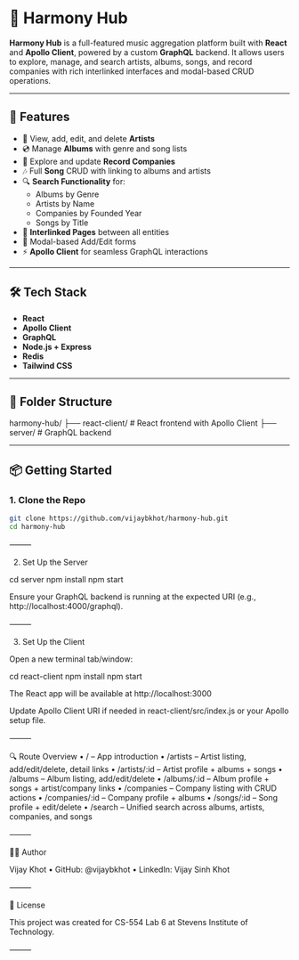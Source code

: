 

# 🎵 Harmony Hub

**Harmony Hub** is a full-featured music aggregation platform built with **React** and **Apollo Client**, powered by a custom **GraphQL** backend. It allows users to explore, manage, and search artists, albums, songs, and record companies with rich interlinked interfaces and modal-based CRUD operations.


---

## 🚀 Features

- 🎤 View, add, edit, and delete **Artists**
- 💿 Manage **Albums** with genre and song lists
- 🏢 Explore and update **Record Companies**
- 🎶 Full **Song** CRUD with linking to albums and artists
- 🔍 **Search Functionality** for:
  - Albums by Genre
  - Artists by Name
  - Companies by Founded Year
  - Songs by Title
- 🔗 **Interlinked Pages** between all entities
- 🧩 Modal-based Add/Edit forms
- ⚡ **Apollo Client** for seamless GraphQL interactions

---

## 🛠️ Tech Stack

- **React**
- **Apollo Client**
- **GraphQL**
- **Node.js + Express**
- **Redis**
- **Tailwind CSS**

---

## 📂 Folder Structure

harmony-hub/
├── react-client/         # React frontend with Apollo Client
├── server/               # GraphQL backend 

---

## 📦 Getting Started

### 1. Clone the Repo

```bash
git clone https://github.com/vijaybkhot/harmony-hub.git
cd harmony-hub
```


⸻

2. Set Up the Server

cd server
npm install
npm start

Ensure your GraphQL backend is running at the expected URI (e.g., http://localhost:4000/graphql).

⸻

3. Set Up the Client

Open a new terminal tab/window:

cd react-client
npm install
npm start

The React app will be available at http://localhost:3000

Update Apollo Client URI if needed in react-client/src/index.js or your Apollo setup file.

⸻

🔍 Route Overview
	•	/ – App introduction
	•	/artists – Artist listing, add/edit/delete, detail links
	•	/artists/:id – Artist profile + albums + songs
	•	/albums – Album listing, add/edit/delete
	•	/albums/:id – Album profile + songs + artist/company links
	•	/companies – Company listing with CRUD actions
	•	/companies/:id – Company profile + albums
	•	/songs/:id – Song profile + edit/delete
	•	/search – Unified search across albums, artists, companies, and songs


⸻

👨‍💻 Author

Vijay Khot
	•	GitHub: @vijaybkhot
	•	LinkedIn: Vijay Sinh Khot

⸻

📄 License

This project was created for CS-554 Lab 6 at Stevens Institute of Technology.

⸻
